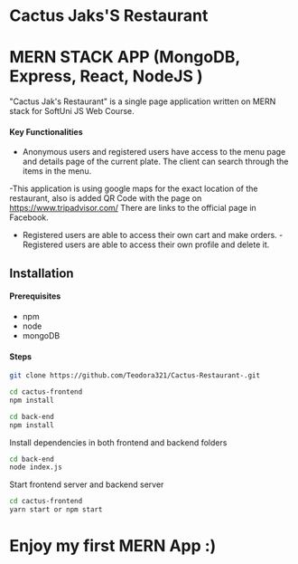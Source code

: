 # Cactus Jaks'S Restaurant 
# MERN STACK APP (MongoDB, Express, React, NodeJS )

"Cactus Jak's Restaurant" is a single page application written on MERN stack for SoftUni JS Web Course.


#### Key Functionalities

 - Anonymous users and registered users have access to the menu page and details page of the current plate. The client can search through the items in the menu. 
 
 -This application is using google maps for the exact location of the restaurant, also is added QR Code with the page on https://www.tripadvisor.com/ There are links to the official page in Facebook.
 
 - Registered users are able to access their own cart and make orders. 
 -Registered users are able to access their own profile and delete it.


## Installation

#### Prerequisites
  

 - npm
 - node
 - mongoDB



#### Steps
```sh
git clone https://github.com/Teodora321/Cactus-Restaurant-.git
```
```sh
cd cactus-frontend
npm install
```

```sh
cd back-end
npm install
```
Install dependencies in both frontend and backend folders
```sh
cd back-end
node index.js
```
Start frontend server and backend server 
```sh
cd cactus-frontend
yarn start or npm start
```

# Enjoy my first MERN App :)
